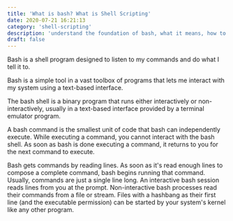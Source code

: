 ```yaml
---
title: 'What is bash? What is Shell Scripting'
date: 2020-07-21 16:21:13
category: 'shell-scripting'
description: 'understand the foundation of bash, what it means, how to use it and where to use it'
draft: false
---
```

Bash is a shell program designed to listen to my commands and do what I tell it to. 

Bash is a simple tool in a vast toolbox of programs that lets me interact with my system using a text-based interface. 

The bash shell is a binary program that runs either interactively or non-interactively, usually in a text-based interface provided by a terminal emulator program.

A bash command is the smallest unit of code that bash can independently execute. While executing a command, you cannot interact with the bash shell. As soon as bash is done executing a command, it returns to you for the next command to execute. 

Bash gets commands by reading lines. As soon as it's read enough lines to compose a complete command, bash begins running that command. Usually, commands are just a single line long. An interactive bash session reads lines from you at the prompt. Non-interactive bash processes read their commands from a file or stream. Files with a hashbang as their first line (and the executable permission) can be started by your system's kernel like any other program. 
